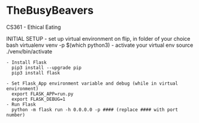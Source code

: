 # TheBusyBeavers
CS361 - Ethical Eating

INITIAL SETUP 
	- set up virtual environment on flip, in folder of your choice 
      bash 
      virtualenv venv -p $(which python3)
	- activate your virtual env
      source ./venv/bin/activate
	
	- Install Flask
      pip3 install --upgrade pip
      pip3 install flask
		
	- Set Flask_App environment variable and debug (while in virtual environment)
      export FLASK_APP=run.py
      export FLASK_DEBUG=1
	- Run Flask
      python -m flask run -h 0.0.0.0 -p #### (replace #### with port number)
